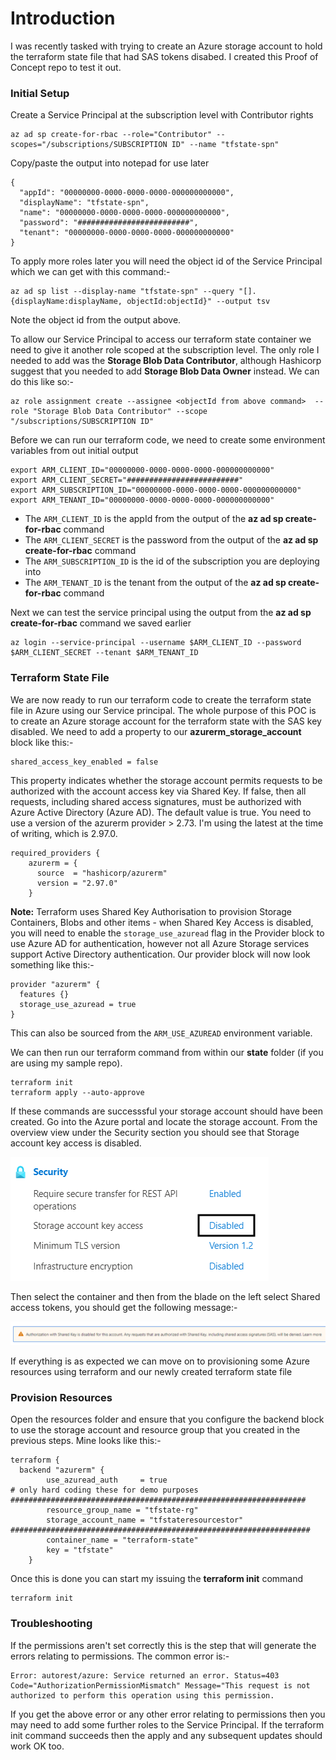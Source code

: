 # Introduction
I was recently tasked with trying to create an Azure storage account to hold the terraform state file that had SAS tokens disabed. I created this Proof of Concept repo to test it out.

### Initial Setup
Create a Service Principal at the subscription level with Contributor rights
```
az ad sp create-for-rbac --role="Contributor" --scopes="/subscriptions/SUBSCRIPTION ID" --name "tfstate-spn"
```
Copy/paste the output into notepad for use later
```
{
  "appId": "00000000-0000-0000-0000-000000000000",
  "displayName": "tfstate-spn",
  "name": "00000000-0000-0000-0000-000000000000",
  "password": "#########################",
  "tenant": "00000000-0000-0000-0000-000000000000"
}
```
To apply more roles later you will need the object id of the Service Principal which we can get with this command:-
```
az ad sp list --display-name "tfstate-spn" --query "[].{displayName:displayName, objectId:objectId}" --output tsv
```
Note the object id from the output above.

To allow our Service Principal to access our terraform state container we need to give it another role scoped at the subscription level. The only role I needed to add was the **Storage Blob Data Contributor**, although Hashicorp suggest that you needed to add **Storage Blob Data Owner** instead. We can do this like so:-


```
az role assignment create --assignee <objectId from above command>  --role "Storage Blob Data Contributor" --scope "/subscriptions/SUBSCRIPTION ID"
```
Before we can run our terraform code, we need to create some environment variables from out initial output
```
export ARM_CLIENT_ID="00000000-0000-0000-0000-000000000000"
export ARM_CLIENT_SECRET="#########################"
export ARM_SUBSCRIPTION_ID="00000000-0000-0000-0000-000000000000"
export ARM_TENANT_ID="00000000-0000-0000-0000-000000000000"
```
* The `ARM_CLIENT_ID` is the appId from the output of the **az ad sp create-for-rbac** command
* The `ARM_CLIENT_SECRET` is the password from the output of the **az ad sp create-for-rbac** command
* The `ARM_SUBSCRIPTION_ID` is the id of the subscription you are deploying into
* The `ARM_TENANT_ID` is the tenant from the output of the **az ad sp create-for-rbac** command

Next we can test the service principal using the output from the **az ad sp create-for-rbac** command we saved earlier

```
az login --service-principal --username $ARM_CLIENT_ID --password $ARM_CLIENT_SECRET --tenant $ARM_TENANT_ID
```
### Terraform State File
We are now ready to run our terraform code to create the terraform state file in Azure using our Service principal.
The whole purpose of this POC is to create an Azure storage account for the terraform state with the SAS key disabled.
We need to add a property to our **azurerm_storage_account** block like this:-
```
shared_access_key_enabled = false
```
This property indicates whether the storage account permits requests to be authorized with the account access key via Shared Key. If false, then all requests, including shared access signatures, must be authorized with Azure Active Directory (Azure AD). The default value is true. You need to use a version of the azurerm provider > 2.73. I'm using the latest at the time of writing, which is 2.97.0.

```
required_providers {
    azurerm = {
      source  = "hashicorp/azurerm"
      version = "2.97.0"
    }
```

**Note:**
Terraform uses Shared Key Authorisation to provision Storage Containers, Blobs and other items - when Shared Key Access is disabled, you will need to enable the `storage_use_azuread` flag in the Provider block to use Azure AD for authentication, however not all Azure Storage services support Active Directory authentication.
Our provider block will now look something like this:-
```
provider "azurerm" {
  features {}
  storage_use_azuread = true
}
```
This can also be sourced from the `ARM_USE_AZUREAD` environment variable.

We can then run our terraform command from within our **state** folder (if you are using my sample repo).

```
terraform init
terraform apply --auto-approve
```

If these commands are successsful your storage account should have been created. Go into the Azure portal and locate the storage account. From the overview view under the Security section you should see that Storage account key access is disabled.

![SAS Disabled](SASDisabled.png)


Then select the container and then from the blade on the left select Shared access tokens, you should get the following message:-

![SAS Error](SASError.png)

If everything is as expected we can move on to provisioning some Azure resources using terraform and our newly created terraform state file

### Provision Resources
Open the resources folder and ensure that you configure the backend block to use the storage account and resource group that you created in the previous steps. Mine looks like this:-
```
terraform {
  backend "azurerm" {
        use_azuread_auth     = true
# only hard coding these for demo purposes
##################################################################        
        resource_group_name = "tfstate-rg"
        storage_account_name = "tfstateresourcestor"
###################################################################
        container_name = "terraform-state"
        key = "tfstate"
    }  
```
Once this is done you can start my issuing the **terraform init** command

```
terraform init
```

### Troubleshooting
If the permissions aren't set correctly this is the step that will generate the errors relating to permissions. The common error is:-

```
Error: autorest/azure: Service returned an error. Status=403 Code="AuthorizationPermissionMismatch" Message="This request is not authorized to perform this operation using this permission.
```
If you get the above error or any other error relating to permissions then you may need to add some further roles to the Service Principal.
If the terraform init command succeeds then the apply and any subsequent updates should work OK too.



